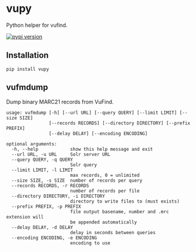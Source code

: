 vupy
====

Python helper for vufind.

[![pypi version](http://img.shields.io/pypi/v/vupy.svg?style=flat)](https://pypi.python.org/pypi/vupy)

Installation
------------

    pip install vupy


vufmdump
--------

Dump binary MARC21 records from VuFind.

    usage: vufmdump [-h] [--url URL] [--query QUERY] [--limit LIMIT] [--size SIZE]
                    [--records RECORDS] [--directory DIRECTORY] [--prefix PREFIX]
                    [--delay DELAY] [--encoding ENCODING]

    optional arguments:
      -h, --help            show this help message and exit
      --url URL, -u URL     Solr server URL
      --query QUERY, -q QUERY
                            Solr query
      --limit LIMIT, -l LIMIT
                            max records, 0 = unlimited
      --size SIZE, -s SIZE  number of records per query
      --records RECORDS, -r RECORDS
                            number of records per file
      --directory DIRECTORY, -i DIRECTORY
                            directory to write files to (must exists)
      --prefix PREFIX, -p PREFIX
                            file output basename, number and .mrc extension will
                            be appended automatically
      --delay DELAY, -d DELAY
                            delay in seconds between queries
      --encoding ENCODING, -e ENCODING
                            encoding to use
